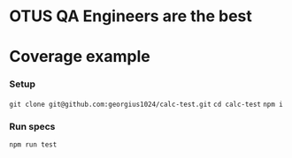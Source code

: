 # OTUS QA Engineers are the best
# Coverage example
### Setup
`git clone git@github.com:georgius1024/calc-test.git`
`cd calc-test`
`npm i`

### Run specs
`npm run test`
